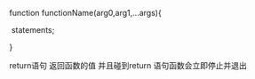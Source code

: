 function functionName(arg0,arg1,...args){

​	statements;

}

return语句 返回函数的值 并且碰到return 语句函数会立即停止并退出